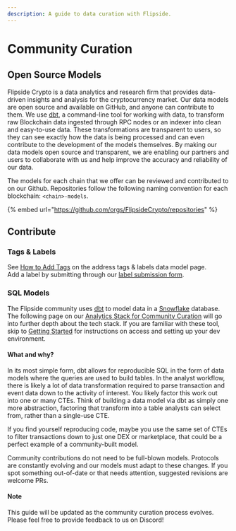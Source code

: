 ```yaml
---
description: A guide to data curation with Flipside.
---
```


# Community Curation

## Open Source Models

Flipside Crypto is a data analytics and research firm that provides data-driven insights and analysis for the cryptocurrency market. Our data models are open source and available on GitHub, and anyone can contribute to them. We use [dbt](https://www.getdbt.com/), a command-line tool for working with data, to transform raw Blockchain data ingested through RPC nodes or an indexer into clean and easy-to-use data. These transformations are transparent to users, so they can see exactly how the data is being processed and can even contribute to the development of the models themselves. By making our data models open source and transparent, we are enabling our partners and users to collaborate with us and help improve the accuracy and reliability of our data.

The models for each chain that we offer can be reviewed and contributed to on our Github. Repositories follow the following naming convention for each blockchain: `<chain>-models`.

{% embed url="https://github.com/orgs/FlipsideCrypto/repositories" %}

## Contribute&#x20;

### Tags & Labels

See [How to Add Tags](../our-data/featured-tags-and-sql-examples/how-to-add-your-own-tags.md) on the address tags & labels data model page.\
Add a label by submitting through our [label submission form](https://science.flipsidecrypto.xyz/add-a-label/).

### SQL Models

The Flipside community uses [dbt](https://www.getdbt.com/) to model data in a [Snowflake](https://www.snowflake.com/) database. The following page on our [Analytics Stack for Community Curation](broken-reference) will go into further depth about the tech stack. If you are familiar with these tool, skip to [Getting Started](getting-started/) for instructions on access and setting up your dev environment.

#### What and why?

In its most simple form, dbt allows for reproducible SQL in the form of data models where the queries are used to build tables. In the analyst workflow, there is likely a lot of data transformation required to parse transaction and event data down to the activity of interest. You likely factor this work out into one or many CTEs. Think of building a data model via dbt as simply one more abstraction, factoring that transform into a table analysts can select from, rather than a single-use CTE.

If you find yourself reproducing code, maybe you use the same set of CTEs to filter transactions down to just one DEX or marketplace, that could be a perfect example of a community-built model.&#x20;

Community contributions do not need to be full-blown models. Protocols are constantly evolving and our models must adapt to these changes. If you spot something out-of-date or that needs attention, suggested revisions are welcome PRs.

#### Note

This guide will be updated as the community curation process evolves. Please feel free to provide feedback to us on Discord!
